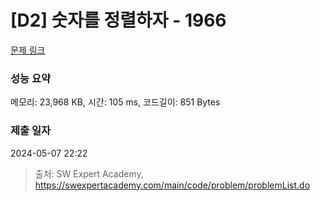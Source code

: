 # [D2] 숫자를 정렬하자 - 1966 

[문제 링크](https://swexpertacademy.com/main/code/problem/problemDetail.do?contestProbId=AV5PrmyKAWEDFAUq) 

### 성능 요약

메모리: 23,968 KB, 시간: 105 ms, 코드길이: 851 Bytes

### 제출 일자

2024-05-07 22:22



> 출처: SW Expert Academy, https://swexpertacademy.com/main/code/problem/problemList.do